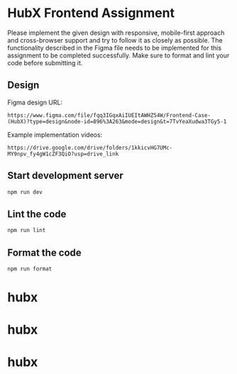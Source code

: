 # HubX Frontend Assignment

Please implement the given design with responsive, mobile-first approach and cross-browser support and try to follow it as closely as possible. The functionality described in the Figma file needs to be implemented for this assignment to be completed successfully. Make sure to format and lint your code before submitting it.

## Design

Figma design URL:

```
https://www.figma.com/file/fqq3IGqxAiIUEItAWHZ54W/Frontend-Case-(HubX)?type=design&node-id=896%3A263&mode=design&t=7TvYeaXudwa3TGy5-1
```

Example implementation videos:

```
https://drive.google.com/drive/folders/1kkicvHG7UMc-MY9npv_fy4gW1cZF3QiO?usp=drive_link
```

## Start development server

```sh
npm run dev
```

## Lint the code

```sh
npm run lint
```

## Format the code

```sh
npm run format
```
# hubx
# hubx
# hubx
